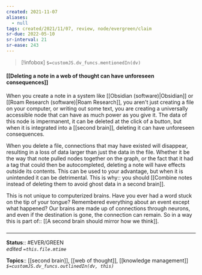 ```yaml
---
created: 2021-11-07 
aliases:
  - null
tags: created/2021/11/07, review, node/evergreen/claim
sr-due: 2022-05-10
sr-interval: 21
sr-ease: 243
---
```

> [!infobox]
`$=customJS.dv_funcs.mentionedIn(dv)`

#### [[Deleting a note in a web of thought can have unforeseen consequences]] 

When you create a note in a system like [[Obsidian (software)|Obsidian]] or [[Roam Research (software)|Roam Research]], you aren't just creating a file on your computer, or writing out some text, you are creating a universally accessible node that can have as much power as you give it. The data of this node is impermanent, it can be deleted at the click of a button, but when it is integrated into a [[second brain]], deleting it can have unforeseen consequences.

When you delete a file, connections that may have existed will disappear, resulting in a loss of data larger than just the data in the file. Whether it be the way that note pulled nodes together on the graph, or the fact that it had a tag that could then be autocompleted, deleting a note will have effects outside its contents. 
This can be used to your advantage, but when it is unintended it can be detrimental.
This is 
why:: you should [[Combine notes instead of deleting them to avoid ghost data in a second brain]].

This is not unique to computerized brains. 
Have you ever 
had a word stuck on the tip of your tongue? 
Remembered everything about an event except 
what happened? 
Our brains are made up of 
connections through neurons, 
and even if the destination is gone, 
the connection can remain.
So in a way this is
part of:: [[A second brain should mirror how we think]].

### <hr class="footnote"/>

**Status**:: #EVER/GREEN  
*edited `=this.file.mtime`*

**Topics**:: [[second brain]], [[web of thought]], [[knowledge management]]
*`$=customJS.dv_funcs.outlinedIn(dv, this)`*
